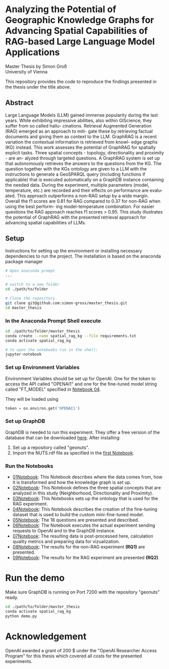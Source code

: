 # Analyzing the Potential of Geographic Knowledge Graphs for Advancing Spatial Capabilities of RAG-based Large Language Model Applications
Master Thesis by Simon Groß\
University of Vienna


This repository provides the code to reproduce the findings presented in the thesis under the title above.
## Abstract
Large Language Models (LLM) gained immense popularity during the last years. While
exhibiting impressive abilities, also within GIScience, they suffer from so called hallu-
cinations. Retrieval Augmented Generation (RAG) emerged as an approach to miti-
gate these by retrieving factual documents and giving them as context to the LLM.
GraphRAG is a recent variation the contextual information is retrieved from knowl-
edge graphs (KG) instead. This work assesses the potential of GraphRAG for spatially
explicit tasks. Three spatial concepts - topology, directionality and proximity - are an-
alyzed through targeted questions. A GraphRAG system is set up that autonomously
retrieves the answers to the questions from the KG. The question together with the
KGs ontology are given to a LLM with the instructions to generate a GeoSPARQL
query (including functions if applicable) that is executed automatically on a GraphDB
instance containing the needed data. During the experiment, multiple parameters
(model, temperature, etc.) are recorded and their effects on performance are evalu-
ated. This approach outperforms a non-RAG setup by a wide margin. Overall the f1
scores are 0.81 for RAG compared to 0.37 for non-RAG when using the best perform-
ing model-temperature combination. For easier questions the RAG approach reaches
f1 scores > 0.95. This study illustrates the potential of GraphRAG with the presented
retrieval approach for advancing spatial capabilities of LLMs.

## Setup
Instructions for setting up the environment or installing necessary dependencies to run the project. The installation is based on the anaconda package manager

```bash
# Open anaconda prompt
...

# switch to a new folder
cd ./path/to/folder

# Clone the repository
git clone git@github.com:simon-gross/master_thesis.git
cd master_thesis
```

### In the Anaconda Prompt Shell execute
```bash
cd ./path/to/folder/master_thesis
conda create --name spatial_rag_kg --file requirements.txt
conda activate spatial_rag_kg

# to open the notebooks run in the shell:
jupyter-notebook
```



### Set up Environment Variables
Environment Variables should be set up for OpenAI. One for the token to access the API called "OPENAI1" and one for the fine-tuned model string called "FT_MODEL" specified in [Notebook 04](./01_gather_data_and_set_up_geosparql.ipynb).

They will be loaded using 
```python
token = os.environ.get('OPENAI1')
```

### Set up GraphDB
GraphDB is needed to run this experiment. They offer a free version of the database that can be downloaded [here](https://www.ontotext.com/products/graphdb/). After installing:

1. Set up a repository called "geonuts".
2. Import the NUTS.rdf file as specified in the [first Notebook](./01_gather_data_and_set_up_geosparql.ipynb).

### Run the Notebooks
- [01Notebook](./01_gather_data_and_set_up_geosparql.ipynb): This Notebook describes where the data comes from, how it is transformed and how the knowledge graph is set up.
- [02Notebook](./02_define_spatial_tasks.ipynb): This Notebook defines the three spatial concepts that are analyzed in this study (Neighborhood, Directionality and Proximity).
- [03Notebook](./03_ontology.ipynb): This Notebooks sets up the ontology that is used for the RAG experiment.
- [04Notebook](./04_create_fine_tuning_dataset.ipynb): This Notebook describes the creation of the fine-tuning dataset that is used to build the custom mini-fine-tuned model.
- [05Notebook](./05_create_question_catalogue.ipynb): The 18 questions are presented and described.
- [06Notebook](./06_experiment_execution.ipynb): The Notebook executes the actual experiment sending requests to OpenAI and to the GraphDB instance.
- [07Notebook](./07_post_processing.ipynb): The resulting data is post-processed here, calculation quality metrics and preparing data for vizualization.
- [08Notebook](./08_results_non_rag.ipynb): The results for the non-RAG experiment **(RQ1)** are presented.
- [09Notebook](./09_results_RAG.ipynb): The results for the RAG experiment are presented **(RQ2)**.

# Run the demo
Make sure GraphDB is running on Port 7200 with the repository "geonuts" ready.
```bash
cd ./path/to/folder/master_thesis
conda activate spatial_rag_kg
python demo.py
```

# Acknowledgement
OpenAI awarded a grant of 200 $ under the "OpenAI Researcher Access Program" for this thesis which covered all costs for the presented experiments.
